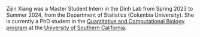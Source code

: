 Zijin Xiang was a Master Student Intern in the Dinh Lab from Spring 2023 to Summer 2024, from the Department of Statistics (Columbia University).
She is currently a PhD student in the <a href="https://www.qcb-dornsife.usc.edu/phdstudents">Quantitative and Computational Biology program</a> at the <a href="https://www.usc.edu">University of Southern California</a>.